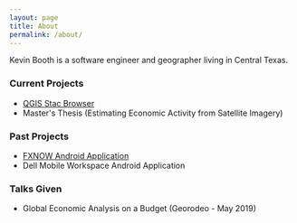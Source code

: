 ```yaml
---
layout: page
title: About
permalink: /about/
---
```


Kevin Booth is a software engineer and geographer living in Central Texas.

### Current Projects
- [QGIS Stac Browser](https://github.com/kbgg/qgis-stac-browser)
- Master's Thesis (Estimating Economic Activity from Satellite Imagery)

### Past Projects
- [FXNOW Android Application](https://play.google.com/store/apps/details?id=com.fxnetworks.fxnow&hl=en_US)
- Dell Mobile Workspace Android Application

### Talks Given
- Global Economic Analysis on a Budget (Georodeo - May 2019)
